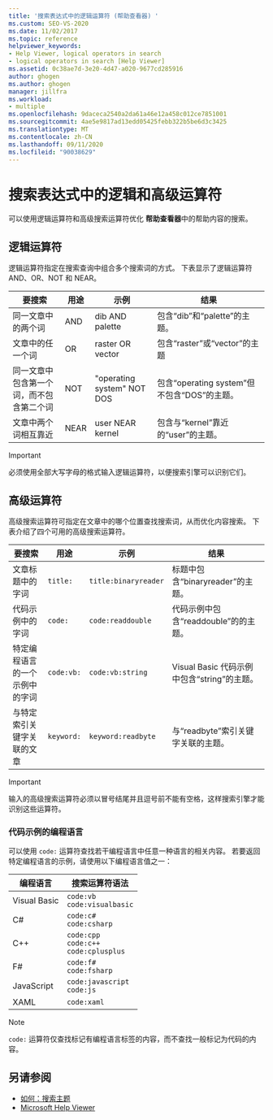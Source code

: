 ```yaml
---
title: '搜索表达式中的逻辑运算符 (帮助查看器) '
ms.custom: SEO-VS-2020
ms.date: 11/02/2017
ms.topic: reference
helpviewer_keywords:
- Help Viewer, logical operators in search
- logical operators in search [Help Viewer]
ms.assetid: 0c38ae7d-3e20-4d47-a020-9677cd285916
author: ghogen
ms.author: ghogen
manager: jillfra
ms.workload:
- multiple
ms.openlocfilehash: 9daceca2540a2da61a46e12a458c012ce7851001
ms.sourcegitcommit: 4ae5e9817ad13edd05425febb322b5be6d3c3425
ms.translationtype: MT
ms.contentlocale: zh-CN
ms.lasthandoff: 09/11/2020
ms.locfileid: "90038629"
---
```

# <a name="logical-and-advanced-operators-in-search-expressions"></a>搜索表达式中的逻辑和高级运算符

可以使用逻辑运算符和高级搜索运算符优化 **帮助查看器**中的帮助内容的搜索。

## <a name="logical-operators"></a>逻辑运算符

逻辑运算符指定在搜索查询中组合多个搜索词的方式。 下表显示了逻辑运算符 AND、OR、NOT 和 NEAR。

|要搜索|用途|示例|结果|
|-------------------|---------|-------------|------------|
|同一文章中的两个词|AND|dib AND palette|包含“dib”和“palette”的主题。|
|文章中的任一个词|OR|raster OR vector|包含“raster”或“vector”的主题|
|同一文章中包含第一个词，而不包含第二个词|NOT|"operating system" NOT DOS|包含“operating system”但不包含“DOS”的主题。|
|文章中两个词相互靠近|NEAR|user NEAR kernel|包含与“kernel”靠近的“user”的主题。|

> [!IMPORTANT]
> 必须使用全部大写字母的格式输入逻辑运算符，以便搜索引擎可以识别它们。

## <a name="advanced-operators"></a>高级运算符

高级搜索运算符可指定在文章中的哪个位置查找搜索词，从而优化内容搜索。 下表介绍了四个可用的高级搜索运算符。

|要搜索|用途|示例|结果|
|-------------------|---------|-------------|------------|
|文章标题中的字词|`title:`|`title:binaryreader`|标题中包含“binaryreader”的主题。|
|代码示例中的字词|`code:`|`code:readdouble`|代码示例中包含“readdouble”的的主题。|
|特定编程语言的一个示例中的字词|`code:vb:`|`code:vb:string`|Visual Basic 代码示例中包含“string”的主题。|
|与特定索引关键字关联的文章|`keyword:`|`keyword:readbyte`|与“readbyte”索引关键字关联的主题。|

> [!IMPORTANT]
> 输入的高级搜索运算符必须以冒号结尾并且逗号前不能有空格，这样搜索引擎才能识别这些运算符。

### <a name="programming-languages-for-code-examples"></a>代码示例的编程语言

可以使用 `code:` 运算符查找若干编程语言中任意一种语言的相关内容。 若要返回特定编程语言的示例，请使用以下编程语言值之一：

|编程语言|搜索运算符语法|
| - |---------|
|Visual Basic|`code:vb`<br/>`code:visualbasic`|
|C#|`code:c#`<br/>`code:csharp`|
|C++|`code:cpp`<br/>`code:c++`<br/>`code:cplusplus`|
|F#|`code:f#`<br/>`code:fsharp`|
|JavaScript|`code:javascript`<br/>`code:js`|
|XAML|`code:xaml`|

> [!NOTE]
> `code:` 运算符仅查找标记有编程语言标签的内容，而不查找一般标记为代码的内容。

## <a name="see-also"></a>另请参阅

- [如何：搜索主题](../help-viewer/find-topics.md)
- [Microsoft Help Viewer](../help-viewer/overview.md)
